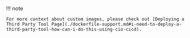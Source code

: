 !!! note
    
    For more context about custom images, please check out [Deploying a Third Party Tool Page](./dockerfile-support.md#i-need-to-deploy-a-third-party-tool-how-can-i-do-this-using-cio-cicd).
